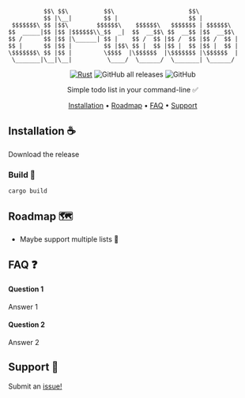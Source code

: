 ```
          $$\ $$\          $$\                     $$\           
          $$ |\__|         $$ |                    $$ |          
 $$$$$$$\ $$ |$$\        $$$$$$\    $$$$$$\   $$$$$$$ | $$$$$$\  
$$  _____|$$ |$$ |$$$$$$\\_$$  _|  $$  __$$\ $$  __$$ |$$  __$$\ 
$$ /      $$ |$$ |\______| $$ |    $$ /  $$ |$$ /  $$ |$$ /  $$ |
$$ |      $$ |$$ |         $$ |$$\ $$ |  $$ |$$ |  $$ |$$ |  $$ |
\$$$$$$$\ $$ |$$ |         \$$$$  |\$$$$$$  |\$$$$$$$ |\$$$$$$  |
 \_______|\__|\__|          \____/  \______/  \_______| \______/ 
``` 
<div align="center">

[![Rust](https://github.com/mackeper/cli-todo/actions/workflows/rust.yml/badge.svg)](https://github.com/mackeper/cli-todo/actions/workflows/rust.yml)
![GitHub all releases](https://img.shields.io/github/downloads/mackeper/cli-todo/total)
![GitHub](https://img.shields.io/github/license/mackeper/cli-todo)

Simple todo list in your command-line :white_check_mark:

[Installation](#installation-coffee) •
[Roadmap](#roadmap-world_map) •
[FAQ](#faq-question) •
[Support](#support-love_letter)

</div>

## Installation :coffee:

Download the release
### Build :hammer:
```
cargo build
```
    
## Roadmap :world_map:
- Maybe support multiple lists :floppy_disk:

## FAQ :question:

#### Question 1

Answer 1

#### Question 2

Answer 2

## Support :love_letter:

Submit an [issue!](https://github.com/mackeper/DesktopAutomation/issues/new?assignees=&labels=question&projects=&template=question.yaml&title=%5BQUESTION%5D+%3Ctitle%3E)
